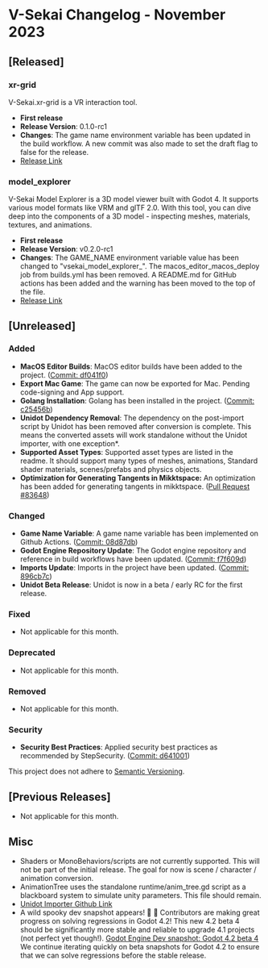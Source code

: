 # V-Sekai Changelog - November 2023

## [Released]

### xr-grid

V-Sekai.xr-grid is a VR interaction tool.

- **First release**
- **Release Version**: 0.1.0-rc1
- **Changes**: The game name environment variable has been updated in the build workflow. A new commit was also made to set the draft flag to false for the release.
- [Release Link](https://github.com/V-Sekai/V-Sekai.xr-grid/releases/tag/0.1.0-rc1)

### model_explorer

V-Sekai Model Explorer is a 3D model viewer built with Godot 4. It supports various model formats like VRM and glTF 2.0. With this tool, you can dive deep into the components of a 3D model - inspecting meshes, materials, textures, and animations.

- **First release**
- **Release Version**: v0.2.0-rc1
- **Changes**: The GAME_NAME environment variable value has been changed to "vsekai_model_explorer_". The macos_editor_macos_deploy job from builds.yml has been removed. A README.md for GitHub actions has been added and the warning has been moved to the top of the file.
- [Release Link](https://github.com/V-Sekai/TOOL_model_explorer/releases/tag/v0.2.0-rc1)

## [Unreleased]

### Added

- **MacOS Editor Builds**: MacOS editor builds have been added to the project. ([Commit: df041f0](https://github.com/V-Sekai/v-sekai-game/commit/df041f0))
- **Export Mac Game**: The game can now be exported for Mac. Pending code-signing and App support.
- **Golang Installation**: Golang has been installed in the project. ([Commit: c25456b](https://github.com/V-Sekai/v-sekai-game/commit/c25456b))
- **Unidot Dependency Removal**: The dependency on the post-import script by Unidot has been removed after conversion is complete. This means the converted assets will work standalone without the Unidot importer, with one exception\*.
- **Supported Asset Types**: Supported asset types are listed in the readme. It should support many types of meshes, animations, Standard shader materials, scenes/prefabs and physics objects.
- **Optimization for Generating Tangents in Mikktspace:** An optimization has been added for generating tangents in mikktspace. ([Pull Request #83648](https://github.com/godotengine/godot/pull/83648/files))

### Changed

- **Game Name Variable**: A game name variable has been implemented on Github Actions. ([Commit: 08d87db](https://github.com/V-Sekai/v-sekai-game/commit/08d87db))
- **Godot Engine Repository Update**: The Godot engine repository and reference in build workflows have been updated. ([Commit: f7f609d](https://github.com/V-Sekai/v-sekai-game/commit/f7f609d))
- **Imports Update**: Imports in the project have been updated. ([Commit: 896cb7c](https://github.com/V-Sekai/v-sekai-game/commit/896cb7c))
- **Unidot Beta Release**: Unidot is now in a beta / early RC for the first release.

### Fixed

- Not applicable for this month.

### Deprecated

- Not applicable for this month.

### Removed

- Not applicable for this month.

### Security

- **Security Best Practices**: Applied security best practices as recommended by StepSecurity. ([Commit: d641001](https://github.com/V-Sekai/v-sekai-game/commit/d641001))

This project does not adhere to [Semantic Versioning](https://semver.org/spec/v2.0.0.html).

## [Previous Releases]

- Not applicable for this month.

## Misc

- Shaders or MonoBehaviors/scripts are not currently supported. This will not be part of the initial release. The goal for now is scene / character / animation conversion.
- AnimationTree uses the standalone runtime/anim_tree.gd script as a blackboard system to simulate unity parameters. This file should remain.
- [Unidot Importer Github Link](https://github.com/V-Sekai/Unidot_Importer)
- A wild spooky dev snapshot appears! 👻 🎃 Contributors are making great progress on solving regressions in Godot 4.2! This new 4.2 beta 4 should be significantly more stable and reliable to upgrade 4.1 projects (not perfect yet though!). [Godot Engine Dev snapshot: Godot 4.2 beta 4](https://godotengine.org/article/dev-snapshot-godot-4-2-beta-4/) We continue iterating quickly on beta snapshots for Godot 4.2 to ensure that we can solve regressions before the stable release.
